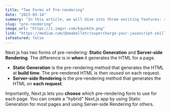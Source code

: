 ```yaml
---
title: "Two Forms of Pre-rendering"
date: "2023-03-14"
summery: "In this article, we will dive into three exciting features: structuredClone(), array.at(), and the Change Array by Copy Proposal, which is now in the finished stage"
slug: "pre-rendering"
image_url: "https://i.imgur.com/kqunkCm.png"
link: "https://medium.com/@amabelletr/supercharge-your-javascript-skills-discover-structuredclone-array-at-2094ba48fdd6"
isFeatured: false
---
```


Next.js has two forms of pre-rendering: **Static Generation** and **Server-side Rendering**. The difference is in **when** it generates the HTML for a page.

- **Static Generation** is the pre-rendering method that generates the HTML at **build time**. The pre-rendered HTML is then _reused_ on each request.
- **Server-side Rendering** is the pre-rendering method that generates the HTML on **each request**.

Importantly, Next.js lets you **choose** which pre-rendering form to use for each page. You can create a "hybrid" Next.js app by using Static Generation for most pages and using Server-side Rendering for others.
